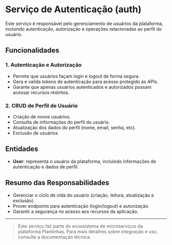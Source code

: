 # Serviço de Autenticação (auth)

Este serviço é responsável pelo gerenciamento de usuários da plataforma, incluindo autenticação, autorização e operações relacionadas ao perfil do usuário.

## Funcionalidades

### 1. Autenticação e Autorização
- Permite que usuários façam login e logout de forma segura.
- Gera e valida tokens de autenticação para acesso protegido às APIs.
- Garante que apenas usuários autenticados e autorizados possam acessar recursos restritos.

### 2. CRUD de Perfil de Usuário
- Criação de novos usuários.
- Consulta de informações do perfil do usuário.
- Atualização dos dados do perfil (nome, email, senha, etc).
- Exclusão de usuários.

## Entidades
- **User**: representa o usuário da plataforma, incluindo informações de autenticação e dados de perfil.

## Resumo das Responsabilidades
- Gerenciar o ciclo de vida do usuário (criação, leitura, atualização e exclusão).
- Prover endpoints para autenticação (login/logout) e autorização.
- Garantir a segurança no acesso aos recursos da aplicação.

---

> Este serviço faz parte do ecossistema de microserviços da plataforma Plantinhas. Para mais detalhes sobre integração e uso, consulte a documentação técnica.
